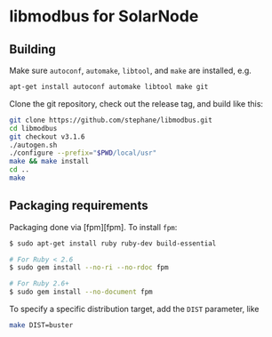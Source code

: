 # libmodbus for SolarNode

## Building

Make sure `autoconf`, `automake`, `libtool`, and `make` are installed, e.g.

```sh
apt-get install autoconf automake libtool make git
```

Clone the git repository, check out the release tag, and build like this:

```sh
git clone https://github.com/stephane/libmodbus.git
cd libmodbus
git checkout v3.1.6
./autogen.sh
./configure --prefix="$PWD/local/usr"
make && make install
cd ..
make
```

## Packaging requirements

Packaging done via [fpm][fpm]. To install `fpm`:

```sh
$ sudo apt-get install ruby ruby-dev build-essential

# For Ruby < 2.6
$ sudo gem install --no-ri --no-rdoc fpm

# For Ruby 2.6+
$ sudo gem install --no-document fpm
```

To specify a specific distribution target, add the `DIST` parameter, like

```sh
make DIST=buster
```
